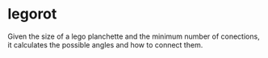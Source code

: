 # legorot
Given the size of a lego planchette and the minimum number of conections, it calculates the possible angles and how to connect them.
